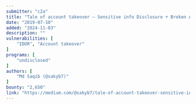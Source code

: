 ```yaml
---
submitter: "c2a"
title: "Tale of account takeover — Sensitive info Disclosure + Broken Access Control"
date: "2019-07-10"
added: "2024-11-03"
description: ""
vulnerabilities: [
    "IDOR", "Account takeover"
]
programs: [
    "undisclosed"
]
authors: [
    "Md Saqib (@sakyb7)"
]
bounty: "2,650"
link: "https://medium.com/@sakyb7/tale-of-account-takeover-sensitive-info-disclosure-broken-access-control-cea0a5e3a1fd"
---
```




